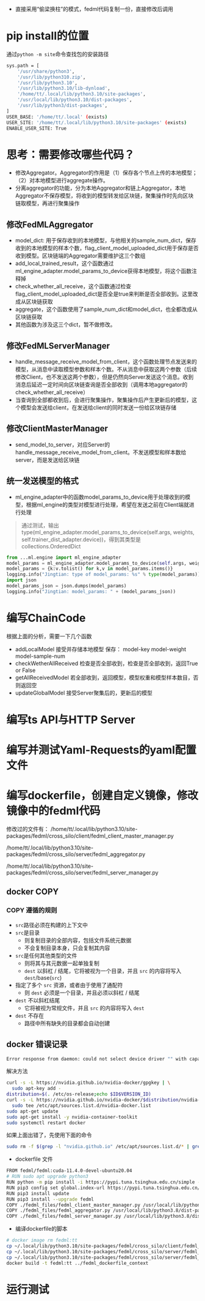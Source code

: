 - 直接采用“偷梁换柱”的模式，fedml代码复制一份，直接修改后调用

# pip install的位置
通过`python -m site`命令查找包的安装路径
```sh
sys.path = [
    '/usr/share/python3',
    '/usr/lib/python310.zip',
    '/usr/lib/python3.10',
    '/usr/lib/python3.10/lib-dynload',
    '/home/tt/.local/lib/python3.10/site-packages',
    '/usr/local/lib/python3.10/dist-packages',
    '/usr/lib/python3/dist-packages',
]
USER_BASE: '/home/tt/.local' (exists)
USER_SITE: '/home/tt/.local/lib/python3.10/site-packages' (exists)
ENABLE_USER_SITE: True
```

# 思考：需要修改哪些代码？

- 修改Aggregator。Aggregator的作用是（1）保存各个节点上传的本地模型；（2）对本地模型进行aggregate操作。
- 分离aggregator的功能，分为本地Aggregator和链上Aggregator，本地Aggregator不保存模型，将收到的模型转发给区块链，聚集操作时先向区块链取模型，再进行聚集操作

## 修改FedMLAggregator
- model_dict: 用于保存收到的本地模型，与他相关的sample_num_dict，保存收到的本地模型的样本个数，flag_client_model_uploaded_dict用于保存是否收到模型。区块链端的Aggregator需要维护这三个数组
- add_local_trained_result，这个函数通过ml_engine_adapter.model_params_to_device获得本地模型，将这个函数注释掉
- check_whether_all_receive，这个函数通过检查flag_client_model_uploaded_dict是否全是true来判断是否全部收到。这里改成从区块链获取
- aggregate，这个函数使用了sample_num_dict和model_dict，也全都改成从区块链获取
- 其他函数为涉及这三个dict，暂不做修改。

## 修改FedMLServerManager

- handle_message_receive_model_from_client，这个函数处理节点发送来的模型，从消息中读取模型参数和样本个数。不从消息中获取这两个参数（后续修改Client，也不发送这两个参数），但是仍然向Server发送这个消息。收到消息后延迟一定时间向区块链查询是否全部收到（调用本地aggregator的check_whether_all_receive）
- 当查询到全部都收到后，会进行聚集操作，聚集操作后产生更新后的模型，这个模型会发送给client，在发送给client的同时发送一份给区块链存储

## 修改ClientMasterManager
- send_model_to_server，对应Server的handle_message_receive_model_from_client。不发送模型和样本数给server，而是发送给区块链

## 统一发送模型的格式
- ml_engine_adapter中的函数model_params_to_device用于处理收到的模型，根据ml_engine的类型对模型进行处理，希望在发送之前在Client端就进行处理

> 通过测试，输出type(ml_engine_adapter.model_params_to_device(self.args, weights, self.trainer_dist_adapter.device))，得到其类型是collections.OrderedDict
```py
from ...ml.engine import ml_engine_adapter
model_params = ml_engine_adapter.model_params_to_device(self.args, weights, self.trainer_dist_adapter.device)
model_params = {k:v.tolist() for k,v in model_params.items()}
logging.info("Jingtian: type of model_params: %s" % type(model_params))
import json
model_params_json = json.dumps(model_params)
logging.info("Jingtian: model_params: " + (model_params_json))
```
# 编写ChainCode
根据上面的分析，需要一下几个函数
- addLocalModel 接受并存储本地模型 保存： model-key model-weight model-sample-num
- checkWetherAllReceived 检查是否全部收到，检查是否全部收到，返回True or False
- getAllReceivedModel 若全部收到，返回模型，模型权重和模型样本数目，否则返回空
- updateGlobalModel 接受Server聚集后的，更新后的模型

# 编写ts API与HTTP Server

# 编写并测试Yaml-Requests的yaml配置文件

# 编写dockerfile，创建自定义镜像，修改镜像中的fedml代码
修改过的文件有：
/home/tt/.local/lib/python3.10/site-packages/fedml/cross_silo/client/fedml_client_master_manager.py

/home/tt/.local/lib/python3.10/site-packages/fedml/cross_silo/server/fedml_aggregator.py

/home/tt/.local/lib/python3.10/site-packages/fedml/cross_silo/server/fedml_server_manager.py

## docker COPY
### COPY 遵循的规则
- `src`路径必须在构建的上下文中
- `src`是目录
  - 则复制目录的全部内容，包括文件系统元数据
  - 不会复制目录本身，只会复制其内容
- `src`是任何其他类型的文件
  - 则将其与其元数据一起单独复制
  - `dest` 以斜杠 / 结尾，它将被视为一个目录，并且 `src` 的内容将写入  `dest`/base(`src`) 
- 指定了多个 `src` 资源，或者由于使用了通配符
  - 则 `dest` 必须是一个目录，并且必须以斜杠 / 结尾
- `dest` 不以斜杠结尾
  - 它将被视为常规文件，并且 `src` 的内容将写入 `dest`
- `dest` 不存在
  - 路径中所有缺失的目录都会自动创建

## docker 错误记录
```sh
Error response from daemon: could not select device driver "" with capabilities: [[gpu]]
```

解决方法
```sh
curl -s -L https://nvidia.github.io/nvidia-docker/gpgkey | \
  sudo apt-key add -
distribution=$(. /etc/os-release;echo $ID$VERSION_ID)
curl -s -L https://nvidia.github.io/nvidia-docker/$distribution/nvidia-docker.list | \
  sudo tee /etc/apt/sources.list.d/nvidia-docker.list
sudo apt-get update
sudo apt-get install -y nvidia-container-toolkit
sudo systemctl restart docker
```
如果上面出错了，先使用下面的命令
```sh
sudo rm -f $(grep -l "nvidia.github.io" /etc/apt/sources.list.d/* | grep -vE "/nvidia-container-toolkit.list\$")
```

- dockerfile 文件
```sh
FROM fedml/fedml:cuda-11.4.0-devel-ubuntu20.04
# RUN sudo apt upgrade python3
RUN python -m pip install -i https://pypi.tuna.tsinghua.edu.cn/simple --upgrade pip
RUN pip3 config set global.index-url https://pypi.tuna.tsinghua.edu.cn/simple
RUN pip3 install update
RUN pip3 install --upgrade fedml
COPY ./fedml_files/fedml_client_master_manager.py /usr/local/lib/python3.8/dist-packages/fedml/cross_silo/client/
COPY ./fedml_files/fedml_aggregator.py /usr/local/lib/python3.8/dist-packages/fedml/cross_silo/server/
COPY ./fedml_files/fedml_server_manager.py /usr/local/lib/python3.8/dist-packages/fedml/cross_silo/server/
```

- 编译dockerfile的脚本

```sh
# docker image rm fedml:tt
cp ~/.local/lib/python3.10/site-packages/fedml/cross_silo/client/fedml_client_master_manager.py ../fedml_dockerfile_context/fedml_files/
cp ~/.local/lib/python3.10/site-packages/fedml/cross_silo/server/fedml_aggregator.py ../fedml_dockerfile_context/fedml_files/
cp ~/.local/lib/python3.10/site-packages/fedml/cross_silo/server/fedml_server_manager.py ../fedml_dockerfile_context/fedml_files/
docker build -t fedml:tt ../fedml_dockerfile_context
```
# 运行测试